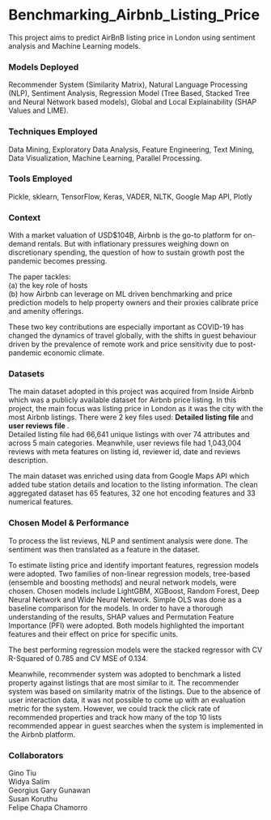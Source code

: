 # Benchmarking_Airbnb_Listing_Price
This project aims to predict AirBnB listing price in London using sentiment analysis and Machine Learning models.

### Models Deployed
Recommender System (Similarity Matrix), Natural Language Processing (NLP), Sentiment Analysis, Regression Model (Tree Based, Stacked Tree and Neural Network based models), Global and Local Explainability (SHAP Values and LIME).

### Techniques Employed
Data Mining, Exploratory Data Analysis, Feature Engineering, Text Mining, Data Visualization, Machine Learning, Parallel Processing.

### Tools Employed
Pickle, sklearn, TensorFlow, Keras, VADER, NLTK, Google Map API, Plotly

### Context
With a market valuation of USD$104B, Airbnb is the go-to platform for on-demand rentals. But with inflationary pressures weighing down on discretionary spending, the question of how to sustain growth post the pandemic becomes pressing. <br> 

The paper tackles: <br>
(a) the key role of hosts <br>
(b) how Airbnb can leverage on ML driven benchmarking and price prediction models to help property owners and their proxies calibrate price and amenity offerings.<br>

These two key contributions are especially important as COVID-19 has changed the dynamics of travel globally, with the shifts in guest behaviour driven by the prevalence of remote work and price sensitivity due to post-pandemic economic climate.

### Datasets
The main dataset adopted in this project was acquired from Inside Airbnb which was a publicly available dataset for Airbnb price listing. In this project, the main focus was listing price in London as it was the city with the most Airbnb listings. There were 2 key files used: <strong> Detailed listing file </strong> and <strong> user reviews file </strong>. <br> Detailed listing file had 66,641 unique listings with over 74 attributes and across 5 main categories. Meanwhile, user reviews file had 1,043,004 reviews with meta features on listing id, reviewer id, date and reviews description. <br>

The main dataset was enriched using data from Google Maps API which added tube station details and location to the listing information. The clean aggregated dataset has 65 features, 32 one hot encoding features and 33 numerical features. <br>

### Chosen Model & Performance
To process the list reviews, NLP and sentiment analysis were done. The sentiment was then translated as a feature in the dataset. <br>

To estimate listing price and identify important features, regression models were adopted. Two families of non-linear regression models, tree-based (ensemble and boosting methods) and neural network models, were chosen. Chosen models include LightGBM, XGBoost, Random Forest, Deep Neural Network and Wide Neural Network. Simple OLS was done as a baseline comparison for the models. In order to have a thorough understanding of the results, SHAP values and Permutation Feature Importance (PFI) were adopted. Both models highlighted the important features and their effect on price for specific units. <br>

The best performing regression models were the stacked regressor with CV R-Squared of 0.785 and CV MSE of 0.134. <br>

Meanwhile, recommender system was adopted to benchmark a listed property against listings that are most similar to it. The recommender system was based on similarity matrix of the listings. Due to the absence of user interaction data, it was not possible to come up with an evaluation metric for the system. However, we could track the click rate of recommended properties and track how many of the top 10 lists recommended appear in guest searches when the system is implemented in the Airbnb platform.

### Collaborators
Gino Tiu <br>
Widya Salim <br>
Georgius Gary Gunawan <br>
Susan Koruthu <br>
Felipe Chapa Chamorro
